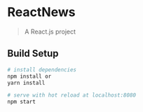 # ReactNews

> A React.js project

## Build Setup

``` bash
# install dependencies
npm install or
yarn install

# serve with hot reload at localhost:8080
npm start

```


